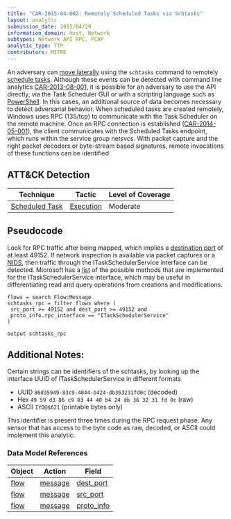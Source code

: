 ```yaml
---
title: "CAR-2015-04-002: Remotely Scheduled Tasks via Schtasks"
layout: analytic
submission_date: 2015/04/29
information_domain: Host, Network
subtypes: Network API RPC, PCAP
analytic_type: TTP
contributors: MITRE
---
```


An adversary can [move laterally](https://attack.mitre.org/tactics/TA0008) using the `schtasks` command to remotely [schedule tasks](https://attack.mitre.org/techniques/T1053). Although these events can be detected with command line analytics [CAR-2013-08-001](https://car.mitre.org/wiki/CAR-2013-08-001), it is possible for an adversary to use the API directly, via the Task Scheduler GUI or with a scripting language such as [PowerShell](https://attack.mitre.org/techniques/T1086). In this cases, an additional source of data becomes necessary to detect adversarial behavior. When scheduled tasks are created remotely, Windows uses RPC (135/tcp) to communicate with the Task Scheduler on the remote machine. Once an RPC connection is established ([CAR-2014-05-001](CAR-2014-05-001)), the client communicates with the Scheduled Tasks endpoint, which runs within the service group netsvcs. With packet capture and the right packet decoders or byte-stream based signatures, remote invocations of these functions can be identified.

## ATT&CK Detection

|Technique |Tactic |Level of Coverage |
|---|---|---|
|[Scheduled Task](https://attack.mitre.org/techniques/T1053/)|[Execution](https://attack.mitre.org/tactics/TA0002)|Moderate|

## Pseudocode
Look for RPC traffic after being mapped, which implies a [destination port](../data_model/flow#dest_port) of at least 49152. If network inspection is available via packet captures or a [NIDS](https://car.mitre.org/wiki/Data_Model/Intrusion_detection_system#Network_Intrusion_Detection_Systems), then traffic through the ITaskSchedulerService interface can be detected. 
Microsoft has a [list](https://msdn.microsoft.com/en-us/library/cc248435.aspx) of the possible methods that are implemented for the ITaskSchedulerService interface, which may be useful in differentiating read and query operations from creations and modifications.

```
flows = search Flow:Message
schtasks_rpc = filter flows where (
 src_port >= 49152 and dest_port >= 49152 and
 proto_info.rpc_interface == "ITaskSchedulerService"
)

output schtasks_rpc
```

## Additional Notes: 

Certain strings can be identifiers of the schtasks, by looking up the interface UUID of ITaskSchedulerService in different formats
* UUID `86d35949-83c9-4044-b424-db363231fd0c` (decoded)
* Hex `49 59 d3 86 c9 83 44 40 b4 24 db 36 32 31 fd 0c` (raw)
* ASCII `IYD@$621` (printable bytes only)

This identifier is present three times during the RPC request phase. Any sensor that has access to the byte code as raw, decoded, or ASCII could implement this analytic.

### Data Model References

|Object|Action|Field|
|---|---|---|
| [flow](../data_model/flow) | [message](../data_model/flow#message) | [dest_port](../data_model/flow#dest_port) |
| [flow](../data_model/flow) | [message](../data_model/flow#message) | [src_port](../data_model/flow#src_port) |
| [flow](../data_model/flow) | [message](../data_model/flow#message) | [proto_info](../data_model/flow#proto_info) |
